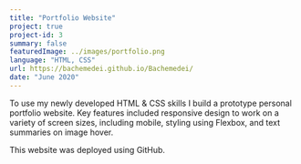 ```yaml
---
title: "Portfolio Website"
project: true
project-id: 3
summary: false
featuredImage: ../images/portfolio.png
language: "HTML, CSS"
url: https://bachemedei.github.io/Bachemedei/
date: "June 2020"
---
```


To use my newly developed HTML & CSS skills I build a prototype personal portfolio website. 
Key features included responsive design to work on a variety of screen sizes, including mobile, styling using Flexbox, and text summaries on image hover.

This website was deployed using GitHub.
